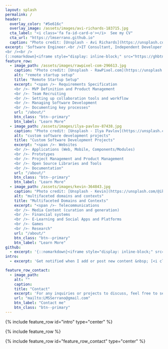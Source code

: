 ```yaml
---
layout: splash
permalink: /
header:
  overlay_color: "#5e616c"
  overlay_image: /assets/images/avi-richards-183715.jpg
  cta_label: "<i class='fa fa-id-card-o'></i>  See my CV"
  cta_url: "https://lmserrano.github.io"
  caption: "Photo credit: [Unsplash - Avi Richards](https://unsplash.com/@avirichards)"
excerpt: 'Software Engineer.<br />IT Consultant, Independent Developer and Freelancer.<br /><small>Full Stack & DevOps. Product Development. Remote Tech Startups Setup.</small>
<br /><br />
{::nomarkdown}<iframe style="display: inline-block;" src="https://ghbtns.com/github-btn.html?user=lmserrano&type=follow&count=true&size=large" frameborder="0" scrolling="0" width="280px" height="30px"></iframe> {:/nomarkdown}'
feature_row:
  - image_path: /assets/images/rawpixel-com-296613.jpg
    caption: "Photo credit: [Unsplash - RawPixel.com](https://unsplash.com/@rawpixel)"
    alt: "remote startup setup"
    title: "Remote Startup Setup"
    excerpt: "<span />- Requirements Specification
    <br />- MVP Definition and Product Management
    <br />- Team Recruiting
    <br />- Setting up collaboration tools and workflow
    <br />- Managing Software Development
    <br />- Documenting key processes"
    url: "/about/"
    btn_class: "btn--primary"
    btn_label: "Learn More"
  - image_path: /assets/images/ilya-pavlov-87438.jpg
    caption: "Photo credit: [Unsplash - Ilya Pavlov](https://unsplash.com/@ilyapavlov)"
    alt: "custom software development projects"
    title: "Custom Software Development Projects"
    excerpt: "<span />- Websites
    <br />- Applications (Web, Mobile, Components/Modules)
    <br />- Prototypes
    <br />- Project Management and Product Management
    <br />- Open Source Libraries and Tools
    <br />- Documentation"
    url: "/about/"
    btn_class: "btn--primary"
    btn_label: "Learn More"
  - image_path: /assets/images/kevin-364843.jpg
    caption: "Photo credit: [Unsplash - Kevin](https://unsplash.com/@ikukevk)"
    alt: "multifaceted domains and contexts"
    title: "Multifaceted Domains and Contexts"
    excerpt: "<span />- Telecommunications
    <br />- Media Content (curation and generation)
    <br />- Financial systems
    <br />- E-Learning and Social Apps and Platforms
    <br />- Games
    <br />- Research"
    url: "/about/"
    btn_class: "btn--primary"
    btn_label: "Learn More"
github:
  - excerpt: '{::nomarkdown}<iframe style="display: inline-block;" src="https://ghbtns.com/github-btn.html?user=lmserrano&type=follow&count=true&size=large" frameborder="0" scrolling="0" width="280px" height="30px"></iframe> {:/nomarkdown}'
intro:
  - excerpt: 'Get notified when I add or post new content &nbsp; [<i class="fa fa-twitter"></i> @LuisMigSerrano](https://twitter.com/LuisMigSerrano){: .btn .btn--twitter} [<i class="fa fa-paypal"></i> Tip Me](https://www.paypal.me/LuisMiguelSerrano){: .btn .btn--primary}'

feature_row_contact:
  - image_path:
    alt: ""
    caption: 
    title: "Contact"
    excerpt: 'For any inquiries or projects to discuss, feel free to send me an email.'
    url: "mailto:LMSSerrano@gmail.com"
    btn_label: "Contact me"
    btn_class: "btn--primary"
---
```


{% include feature_row id="intro" type="center" %}

{% include feature_row %}

{% include feature_row id="feature_row_contact" type="center" %}